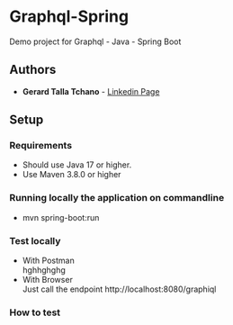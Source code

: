 # Graphql-Spring
Demo project for Graphql - Java - Spring Boot

## Authors
* **Gerard Talla Tchano** - [Linkedin Page](https://www.linkedin.com/in/gerard-talla-tchano-a028a8135/)

## Setup
### Requirements
* Should use Java 17 or higher.
* Use Maven 3.8.0 or higher

### Running locally the application on commandline
* mvn spring-boot:run

### Test locally
* With Postman   
hghhghghg
* With Browser <br /> 
Just call the endpoint http://localhost:8080/graphiql
### How to test
